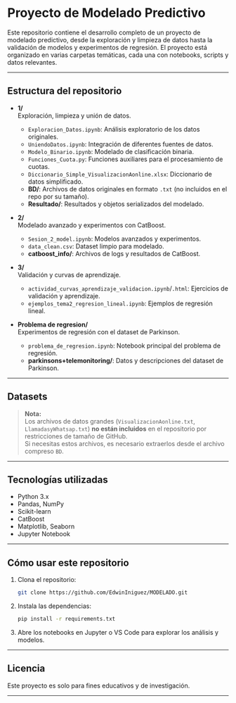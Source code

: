 # Proyecto de Modelado Predictivo

Este repositorio contiene el desarrollo completo de un proyecto de modelado predictivo, desde la exploración y limpieza de datos hasta la validación de modelos y experimentos de regresión. El proyecto está organizado en varias carpetas temáticas, cada una con notebooks, scripts y datos relevantes.

---

## Estructura del repositorio

- **1/**  
  Exploración, limpieza y unión de datos.  
  - `Exploracion_Datos.ipynb`: Análisis exploratorio de los datos originales.
  - `UniendoDatos.ipynb`: Integración de diferentes fuentes de datos.
  - `Modelo_Binario.ipynb`: Modelado de clasificación binaria.
  - `Funciones_Cuota.py`: Funciones auxiliares para el procesamiento de cuotas.
  - `Diccionario_Simple_VisualizacionAonline.xlsx`: Diccionario de datos simplificado.
  - **BD/**: Archivos de datos originales en formato `.txt` (no incluidos en el repo por su tamaño).
  - **Resultado/**: Resultados y objetos serializados del modelado.

- **2/**  
  Modelado avanzado y experimentos con CatBoost.
  - `Sesion_2_model.ipynb`: Modelos avanzados y experimentos.
  - `data_clean.csv`: Dataset limpio para modelado.
  - **catboost_info/**: Archivos de logs y resultados de CatBoost.

- **3/**  
  Validación y curvas de aprendizaje.
  - `actividad_curvas_aprendizaje_validacion.ipynb`/`.html`: Ejercicios de validación y aprendizaje.
  - `ejemplos_tema2_regresion_lineal.ipynb`: Ejemplos de regresión lineal.

- **Problema de regresion/**  
  Experimentos de regresión con el dataset de Parkinson.
  - `problema_de_regresion.ipynb`: Notebook principal del problema de regresión.
  - **parkinsons+telemonitoring/**: Datos y descripciones del dataset de Parkinson.

---

## Datasets

> **Nota:**  
> Los archivos de datos grandes (`VisualizacionAonline.txt`, `LlamadasyWhatsap.txt`) **no están incluidos** en el repositorio por restricciones de tamaño de GitHub.  
> Si necesitas estos archivos, es necesario extraerlos desde el archivo compreso `BD`.

---

## Tecnologías utilizadas

- Python 3.x
- Pandas, NumPy
- Scikit-learn
- CatBoost
- Matplotlib, Seaborn
- Jupyter Notebook

---

## Cómo usar este repositorio

1. Clona el repositorio:
   ```bash
   git clone https://github.com/EdwinIniguez/MODELADO.git
   ```
2. Instala las dependencias:
   ```bash
   pip install -r requirements.txt
   ```
3. Abre los notebooks en Jupyter o VS Code para explorar los análisis y modelos.

---

## Licencia

Este proyecto es solo para fines educativos y de investigación.

---
